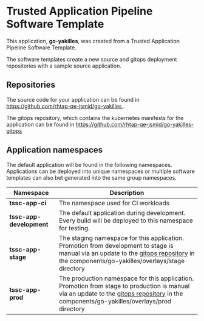 # Trusted Application Pipeline Software Template

This application, **go-yakilles**, was created from a Trusted Application Pipeline Software Template.

The software templates create a new source and gitops deployment repositories with a sample source application. 

## Repositories

The source code for your application can be found in [https://github.com/rhtap-qe-jsmid/go-yakilles ](https://github.com/rhtap-qe-jsmid/go-yakilles ).
 
The gitops repository, which contains the kubernetes manifests for the application can be found in 
[https://github.com/rhtap-qe-jsmid/go-yakilles-gitops ](https://github.com/rhtap-qe-jsmid/go-yakilles-gitops ) 

## Application namespaces 

The default application will be found in the following namespaces. Applications can be deployed into unique namespaces or multiple software templates can also bet generated into the same group namespaces.  

|  Namespace   |  Description   |  
| -------- | -------- |
| **tssc-app-ci** | The namespace used for CI workloads |
| **tssc-app-development** | The default application during development. Every build will be deployed to this namespace for testing. |
| **tssc-app-stage** | The staging namespace for this application. Promotion from development to stage is manual via an update to the [gitops repository](https://github.com/rhtap-qe-jsmid/go-yakilles-gitops ) in the components/go-yakilles/overlays/stage directory |
| **tssc-app-prod** | The production namespace for this application. Promotion from stage to production is manual via an update to the [gitops repository](https://github.com/rhtap-qe-jsmid/go-yakilles-gitops ) in the components/go-yakilles/overlays/prod directory |